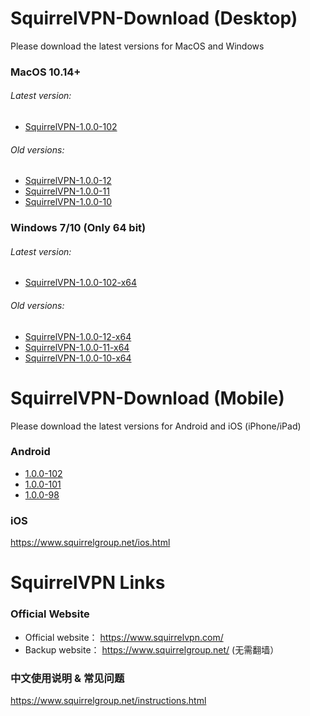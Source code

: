 # SquirrelVPN-Download (Desktop)
Please download the latest versions for MacOS and Windows

### MacOS 10.14+ ###
###### Latest version:
- [SquirrelVPN-1.0.0-102](https://github.com/squirrelvpn/download/blob/master/clients/SquirrelVPN-1.0.0-102-x64-release.dmg?raw=true)


###### Old versions:
- [SquirrelVPN-1.0.0-12](https://github.com/squirrelvpn/download/blob/master/clients/SquirrelVPN-1.0.0-12-x64-release.dmg?raw=true)
- [SquirrelVPN-1.0.0-11](https://github.com/squirrelvpn/download/blob/master/clients/SquirrelVPN-1.0.0-11-x64-release.dmg?raw=true)
- [SquirrelVPN-1.0.0-10](https://github.com/squirrelvpn/download/blob/master/clients/SquirrelVPN-1.0.0-10-x64-release.dmg?raw=true)


### Windows 7/10 (Only 64 bit) ###
###### Latest version:
- [SquirrelVPN-1.0.0-102-x64](https://github.com/squirrelvpn/download/blob/master/clients/SquirrelVPN-1.0.0-102-x64-release.exe?raw=true)


###### Old versions:
- [SquirrelVPN-1.0.0-12-x64](https://github.com/squirrelvpn/download/blob/master/clients/SquirrelVPN-1.0.0-12-x64-release.exe?raw=true)
- [SquirrelVPN-1.0.0-11-x64](https://github.com/squirrelvpn/download/blob/master/clients/SquirrelVPN-1.0.0-11-x64-release.exe?raw=true)
- [SquirrelVPN-1.0.0-10-x64](https://github.com/squirrelvpn/download/blob/master/clients/SquirrelVPN-1.0.0-10-x64-release.exe?raw=true)




# SquirrelVPN-Download (Mobile)
Please download the latest versions for Android and iOS (iPhone/iPad)


### Android ###
- [1.0.0-102](https://github.com/squirrelvpn/download/blob/master/clients/squirrel-release-1.0.0-102.apk?raw=true)
- [1.0.0-101](https://github.com/squirrelvpn/download/blob/master/clients/squirrel-release-1.0.0-101.apk?raw=true)
- [1.0.0-98](https://github.com/squirrelvpn/download/blob/master/clients/squirrel-release-1.0.0-98.apk?raw=true)


### iOS ###
https://www.squirrelgroup.net/ios.html


# SquirrelVPN Links

### Official Website ###
- Official website： https://www.squirrelvpn.com/
- Backup website： https://www.squirrelgroup.net/ (无需翻墙）


### 中文使用说明 & 常见问题 ###
https://www.squirrelgroup.net/instructions.html


